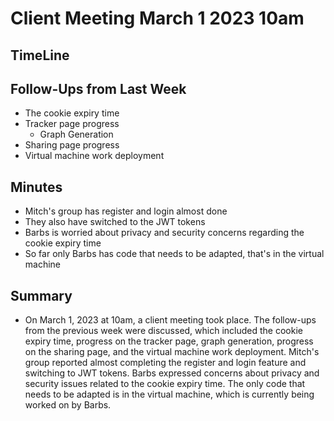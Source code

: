 # Client Meeting March 1 2023 10am

## TimeLine

## Follow-Ups from Last Week

- The cookie expiry time
- Tracker page progress
  - Graph Generation
- Sharing page progress
- Virtual machine work deployment

## Minutes

- Mitch's group has register and login almost done
- They also have switched to the JWT tokens
- Barbs is worried about privacy and security concerns regarding the cookie expiry time
- So far only Barbs has code that needs to be adapted, that's in the virtual machine

## Summary

- On March 1, 2023 at 10am, a client meeting took place. The follow-ups from the previous week were discussed, which included the cookie expiry time, progress on the tracker page, graph generation, progress on the sharing page, and the virtual machine work deployment. Mitch's group reported almost completing the register and login feature and switching to JWT tokens. Barbs expressed concerns about privacy and security issues related to the cookie expiry time. The only code that needs to be adapted is in the virtual machine, which is currently being worked on by Barbs.
